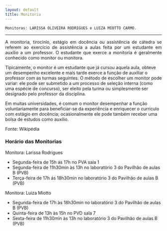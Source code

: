 ```yaml
---
layout: default
title: Monitoria
---
```


    Monitoras: LARISSA OLIVEIRA RODRIGUES e LUIZA MIOTTO CARMO.


---

<p style="text-align: justify;"> 
A monitoria, tirocínio, estágio em docência ou assistência de cátedra se referem ao exercício de assistência a aulas feita por um estudante em auxílio a um professor. O estudante que exerce a monitoria é geralmente conhecido como monitor ou monitora.

Tipicamente, o monitor é um estudante que já cursou aquela aula, obteve um desempenho excelente e mais tarde exerce a função de auxiliar o professor com as turmas seguintes. O método de escolher um monitor pode variar: ele pode ser submetido a um processo de seleção interna (como uma espécie de concurso), ser eleito pela turma ou simplesmente ser designado pelo professor da disciplina.

Em muitas universidades, é comum o monitor desempenhar a função voluntariamente para beneficiar-se da experiência e enriquecer o currículo com estágio em docência; ocasionalmente ele pode também receber uma bolsa de estudos como auxílio.

Fonte: Wikipédia
</p>

### Horário das Monitorias

Monitora: Larissa Rodrigues

* Segunda-feira de 15h ás 17h no PVA sala 1
* Segunda-feira de 11h30min às 13h no laboratório 3 do Pavilhão de aulas B (PVB)
* Terça-feira de 17h ás 18h30min no laboratório 3 do Pavilhão de aulas B (PVB)

Monitora: Luiza Miotto

* Segunda-feira de 17h às 18h30min no laboratório 3 do Pavilhão de aulas B (PVB)
* Quinta-feira de 13h às 15h no PVD sala 7
* Sexta-feira de 11h30min às 13h no laboratório 3 do Pavilhão de aulas B (PVB)
